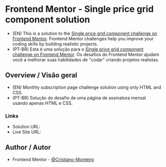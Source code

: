 # Frontend Mentor - Single price grid component solution
- (EN) This is a solution to the [Single price grid component challenge on Frontend Mentor](https://www.frontendmentor.io/challenges/single-price-grid-component-5ce41129d0ff452fec5abbbc). Frontend Mentor challenges help you improve your coding skills by building realistic projects. 
- (PT-BR) Esta é uma solução para o [Single price grid component challenge on Frontend Mentor](https://www.frontendmentor.io/challenges/single-price-grid-component-5ce41129d0ff452fec5abbbc). Os desafios do Frontend Mentor ajudam você a melhorar suas habilidades de "codar" criando projetos realistas.

## Overview / Visão geral
- (EN) Monthly subscription page challenge solution using only HTML and CSS.
- (PT-BR) Solução do desafio de uma página de assinatura mensal usando apenas HTML e CSS.

### Links
- Solution URL: 
- Live Site URL: 

## Author / Autor
- Frontend Mentor - [@Cristiano-Monteiro](https://www.frontendmentor.io/profile/Cristiano-Monteiro)
